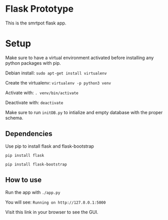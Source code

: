 # Flask Prototype
This is the smrtpot flask app.

# Setup
Make sure to have a virtual environment activated before installing any python packages with pip.

Debian install: `sudo apt-get install virtualenv`

Create the virtualenv: `virtualenv -p python3 venv`

Activate with: `. venv/bin/activate`

Deactivate with: `deactivate`

Make sure to run `initDB.py` to intialize and empty database with the proper schema.

## Dependencies
Use pip to install flask and flask-bootstrap

`pip install flask`

`pip install flask-bootstrap`

## How to use
Run the app with `./app.py`

You will see: `Running on http://127.0.0.1:5000`

Visit this link in your browser to see the GUI.

